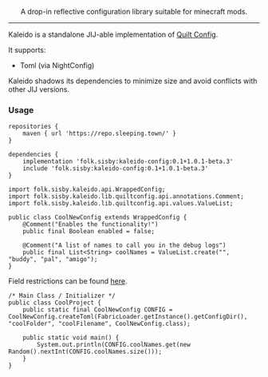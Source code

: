 <!--suppress HtmlDeprecatedTag, XmlDeprecatedElement, HtmlDeprecatedAttribute -->
<center><p align="center">A drop-in reflective configuration library suitable for minecraft mods. </p></center> 

---

Kaleido is a standalone JIJ-able implementation of [Quilt Config](https://github.com/QuiltMC/quilt-config).

It supports:
 - Toml (via NightConfig)

Kaleido shadows its dependencies to minimize size and avoid conflicts with other JIJ versions.

### Usage

```
repositories {
    maven { url 'https://repo.sleeping.town/' }
}

dependencies {
    implementation 'folk.sisby:kaleido-config:0.1+1.0.1-beta.3'
    include 'folk.sisby:kaleido-config:0.1+1.0.1-beta.3'
}
```

```
import folk.sisby.kaleido.api.WrappedConfig;
import folk.sisby.kaleido.lib.quiltconfig.api.annotations.Comment;
import folk.sisby.kaleido.lib.quiltconfig.api.values.ValueList;

public class CoolNewConfig extends WrappedConfig {
    @Comment("Enables the functionality!")
    public final Boolean enabled = false;
    
    @Comment("A list of names to call you in the debug logs")
    public final List<String> coolNames = ValueList.create("", "buddy", "pal", "amigo");
}
```
Field restrictions can be found [here](https://github.com/QuiltMC/quilt-config/blob/18eb16f8bc33afd026ebe22eac62a5613db0395a/src/main/java/org/quiltmc/config/api/Config.java#L183-L193).

```
/* Main Class / Initializer */
public class CoolProject {
    public static final CoolNewConfig CONFIG = CoolNewConfig.createToml(FabricLoader.getInstance().getConfigDir(), "coolFolder", "coolFilename", CoolNewConfig.class);
    
    public static void main() {
        System.out.println(CONFIG.coolNames.get(new Random().nextInt(CONFIG.coolNames.size()));
    }
}
```